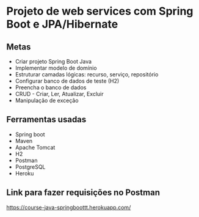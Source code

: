 # Projeto de web services com Spring Boot e JPA/Hibernate

## Metas
* Criar projeto Spring Boot Java
* Implementar modelo de domínio
* Estruturar camadas lógicas: recurso, serviço, repositório
* Configurar banco de dados de teste (H2)
* Preencha o banco de dados
* CRUD - Criar, Ler, Atualizar, Excluir
* Manipulação de exceção

## Ferramentas usadas
* Spring boot
* Maven
* Apache Tomcat
* H2
* Postman
* PostgreSQL
* Heroku

## Link para fazer requisições no Postman
https://course-java-springboottt.herokuapp.com/
